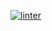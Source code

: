 [![linter](https://github.com/DamonDoesStuff/Assignment-2/workflows/linter/badge.svg)](https://github.com/marketplace/actions/super-linter)
